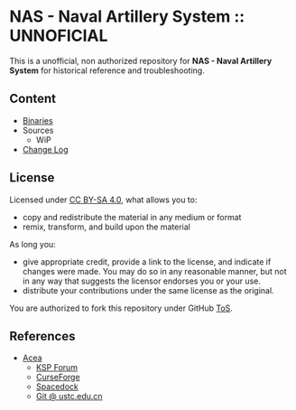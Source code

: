 # NAS - Naval Artillery System :: UNNOFICIAL

This is a unofficial, non authorized repository for **NAS - Naval Artillery System** for historical reference and troubleshooting.


## Content
* [Binaries](https://github.com/net-lisias-ksph/NAS/tree/Archive)
* Sources
	+ WiP
* [Change Log](./CHANGE_LOG.md)


## License

Licensed under [CC BY-SA 4.0](https://creativecommons.org/licenses/by-sa/4.0/?), what allows you to:

* copy and redistribute the material in any medium or format
* remix, transform, and build upon the material

As long you:

* give appropriate credit, provide a link to the license, and indicate if changes were made. You may do so in any reasonable manner, but not in any way that suggests the licensor endorses you or your use.
* distribute your contributions under the same license as the original.

You are authorized to fork this repository under GitHub [ToS](https://help.github.com/articles/github-terms-of-service/).


## References

* [Acea](https://forum.kerbalspaceprogram.com/index.php?/profile/98766-acea/)
	+ [KSP Forum](https://forum.kerbalspaceprogram.com/index.php?/topic/118521-*)
	+ [CurseForge](https://kerbal.curseforge.com/projects/nas-naval-artillery-system-bdarmory-addon)
	+ [Spacedock](https://spacedock.info/mod/83/NAS%20-%20Naval%20Artillery%20System)
	+ [Git @ ustc.edu.cn](https://git.lug.ustc.edu.cn/shenzhou05/ASW)
